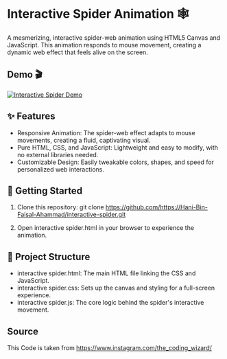 # Interactive Spider Animation 🕸️
A mesmerizing, interactive spider-web animation using HTML5 Canvas and JavaScript. This animation responds to mouse movement, creating a dynamic web effect that feels alive on the screen.

## Demo 🎬
[![Interactive Spider Demo](demo.gif)](https://theinteractivespider.vercel.app/)

## ✨ Features
* Responsive Animation: The spider-web effect adapts to mouse movements, creating a fluid, captivating visual.
* Pure HTML, CSS, and JavaScript: Lightweight and easy to modify, with no external libraries needed.
* Customizable Design: Easily tweakable colors, shapes, and speed for personalized web interactions.

## 🚀 Getting Started
1. Clone this repository:
   git clone https://github.com/https://Hani-Bin-Faisal-Ahammad/interactive-spider.git

2. Open interactive spider.html in your browser to experience the animation.

## 📂 Project Structure
* interactive spider.html: The main HTML file linking the CSS and JavaScript.
* interactive spider.css: Sets up the canvas and styling for a full-screen experience.
* interactive spider.js: The core logic behind the spider's interactive movement.

## Source
This Code is taken from https://www.instagram.com/the_coding_wizard/
